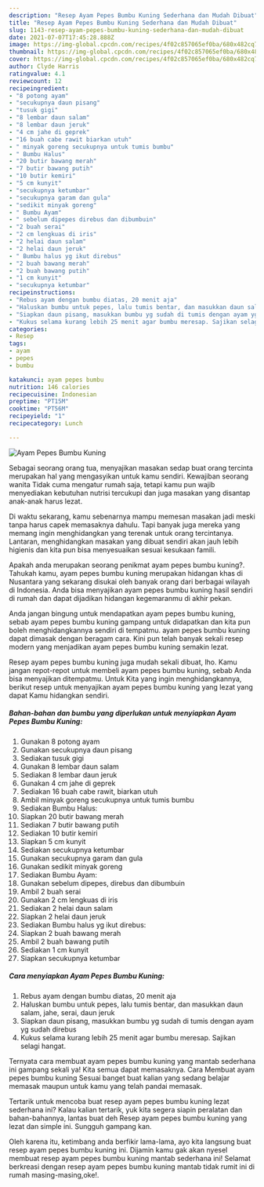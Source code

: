 ```yaml
---
description: "Resep Ayam Pepes Bumbu Kuning Sederhana dan Mudah Dibuat"
title: "Resep Ayam Pepes Bumbu Kuning Sederhana dan Mudah Dibuat"
slug: 1143-resep-ayam-pepes-bumbu-kuning-sederhana-dan-mudah-dibuat
date: 2021-07-07T17:45:28.888Z
image: https://img-global.cpcdn.com/recipes/4f02c857065ef0ba/680x482cq70/ayam-pepes-bumbu-kuning-foto-resep-utama.jpg
thumbnail: https://img-global.cpcdn.com/recipes/4f02c857065ef0ba/680x482cq70/ayam-pepes-bumbu-kuning-foto-resep-utama.jpg
cover: https://img-global.cpcdn.com/recipes/4f02c857065ef0ba/680x482cq70/ayam-pepes-bumbu-kuning-foto-resep-utama.jpg
author: Clyde Harris
ratingvalue: 4.1
reviewcount: 12
recipeingredient:
- "8 potong ayam"
- "secukupnya daun pisang"
- "tusuk gigi"
- "8 lembar daun salam"
- "8 lembar daun jeruk"
- "4 cm jahe di geprek"
- "16 buah cabe rawit biarkan utuh"
- " minyak goreng secukupnya untuk tumis bumbu"
- " Bumbu Halus"
- "20 butir bawang merah"
- "7 butir bawang putih"
- "10 butir kemiri"
- "5 cm kunyit"
- "secukupnya ketumbar"
- "secukupnya garam dan gula"
- "sedikit minyak goreng"
- " Bumbu Ayam"
- " sebelum dipepes direbus dan dibumbuin"
- "2 buah serai"
- "2 cm lengkuas di iris"
- "2 helai daun salam"
- "2 helai daun jeruk"
- " Bumbu halus yg ikut direbus"
- "2 buah bawang merah"
- "2 buah bawang putih"
- "1 cm kunyit"
- "secukupnya ketumbar"
recipeinstructions:
- "Rebus ayam dengan bumbu diatas, 20 menit aja"
- "Haluskan bumbu untuk pepes, lalu tumis bentar, dan masukkan daun salam, jahe, serai, daun jeruk"
- "Siapkan daun pisang, masukkan bumbu yg sudah di tumis dengan ayam yg sudah direbus"
- "Kukus selama kurang lebih 25 menit agar bumbu meresap. Sajikan selagi hangat."
categories:
- Resep
tags:
- ayam
- pepes
- bumbu

katakunci: ayam pepes bumbu 
nutrition: 146 calories
recipecuisine: Indonesian
preptime: "PT15M"
cooktime: "PT56M"
recipeyield: "1"
recipecategory: Lunch

---
```



![Ayam Pepes Bumbu Kuning](https://img-global.cpcdn.com/recipes/4f02c857065ef0ba/680x482cq70/ayam-pepes-bumbu-kuning-foto-resep-utama.jpg)

Sebagai seorang orang tua, menyajikan masakan sedap buat orang tercinta merupakan hal yang mengasyikan untuk kamu sendiri. Kewajiban seorang  wanita Tidak cuma mengatur rumah saja, tetapi kamu pun wajib menyediakan kebutuhan nutrisi tercukupi dan juga masakan yang disantap anak-anak harus lezat.

Di waktu  sekarang, kamu sebenarnya mampu memesan masakan jadi meski tanpa harus capek memasaknya dahulu. Tapi banyak juga mereka yang memang ingin menghidangkan yang terenak untuk orang tercintanya. Lantaran, menghidangkan masakan yang dibuat sendiri akan jauh lebih higienis dan kita pun bisa menyesuaikan sesuai kesukaan famili. 



Apakah anda merupakan seorang penikmat ayam pepes bumbu kuning?. Tahukah kamu, ayam pepes bumbu kuning merupakan hidangan khas di Nusantara yang sekarang disukai oleh banyak orang dari berbagai wilayah di Indonesia. Anda bisa menyajikan ayam pepes bumbu kuning hasil sendiri di rumah dan dapat dijadikan hidangan kegemaranmu di akhir pekan.

Anda jangan bingung untuk mendapatkan ayam pepes bumbu kuning, sebab ayam pepes bumbu kuning gampang untuk didapatkan dan kita pun boleh menghidangkannya sendiri di tempatmu. ayam pepes bumbu kuning dapat dimasak dengan beragam cara. Kini pun telah banyak sekali resep modern yang menjadikan ayam pepes bumbu kuning semakin lezat.

Resep ayam pepes bumbu kuning juga mudah sekali dibuat, lho. Kamu jangan repot-repot untuk membeli ayam pepes bumbu kuning, sebab Anda bisa menyajikan ditempatmu. Untuk Kita yang ingin menghidangkannya, berikut resep untuk menyajikan ayam pepes bumbu kuning yang lezat yang dapat Kamu hidangkan sendiri.

<!--inarticleads1-->

##### Bahan-bahan dan bumbu yang diperlukan untuk menyiapkan Ayam Pepes Bumbu Kuning:

1. Gunakan 8 potong ayam
1. Gunakan secukupnya daun pisang
1. Sediakan tusuk gigi
1. Gunakan 8 lembar daun salam
1. Sediakan 8 lembar daun jeruk
1. Gunakan 4 cm jahe di geprek
1. Sediakan 16 buah cabe rawit, biarkan utuh
1. Ambil  minyak goreng secukupnya untuk tumis bumbu
1. Sediakan  Bumbu Halus:
1. Siapkan 20 butir bawang merah
1. Sediakan 7 butir bawang putih
1. Sediakan 10 butir kemiri
1. Siapkan 5 cm kunyit
1. Sediakan secukupnya ketumbar
1. Gunakan secukupnya garam dan gula
1. Gunakan sedikit minyak goreng
1. Sediakan  Bumbu Ayam:
1. Gunakan  sebelum dipepes, direbus dan dibumbuin
1. Ambil 2 buah serai
1. Gunakan 2 cm lengkuas di iris
1. Sediakan 2 helai daun salam
1. Siapkan 2 helai daun jeruk
1. Sediakan  Bumbu halus yg ikut direbus:
1. Siapkan 2 buah bawang merah
1. Ambil 2 buah bawang putih
1. Sediakan 1 cm kunyit
1. Siapkan secukupnya ketumbar




<!--inarticleads2-->

##### Cara menyiapkan Ayam Pepes Bumbu Kuning:

1. Rebus ayam dengan bumbu diatas, 20 menit aja
1. Haluskan bumbu untuk pepes, lalu tumis bentar, dan masukkan daun salam, jahe, serai, daun jeruk
1. Siapkan daun pisang, masukkan bumbu yg sudah di tumis dengan ayam yg sudah direbus
1. Kukus selama kurang lebih 25 menit agar bumbu meresap. Sajikan selagi hangat.




Ternyata cara membuat ayam pepes bumbu kuning yang mantab sederhana ini gampang sekali ya! Kita semua dapat memasaknya. Cara Membuat ayam pepes bumbu kuning Sesuai banget buat kalian yang sedang belajar memasak maupun untuk kamu yang telah pandai memasak.

Tertarik untuk mencoba buat resep ayam pepes bumbu kuning lezat sederhana ini? Kalau kalian tertarik, yuk kita segera siapin peralatan dan bahan-bahannya, lantas buat deh Resep ayam pepes bumbu kuning yang lezat dan simple ini. Sungguh gampang kan. 

Oleh karena itu, ketimbang anda berfikir lama-lama, ayo kita langsung buat resep ayam pepes bumbu kuning ini. Dijamin kamu gak akan nyesel membuat resep ayam pepes bumbu kuning mantab sederhana ini! Selamat berkreasi dengan resep ayam pepes bumbu kuning mantab tidak rumit ini di rumah masing-masing,oke!.


